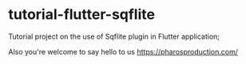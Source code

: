 # tutorial-flutter-sqflite

Tutorial project on the use of Sqflite plugin in Flutter application;

Also you're welcome to say hello to us https://pharosproduction.com/
